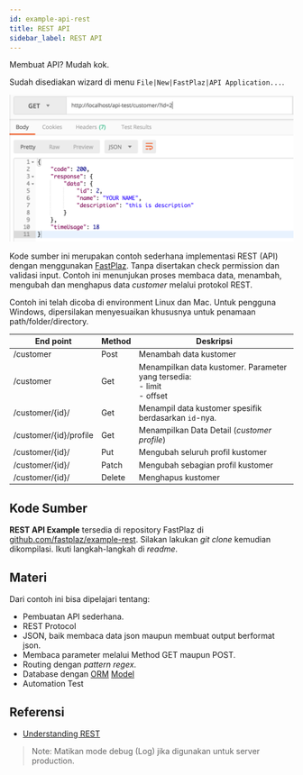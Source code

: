 ```yaml
---
id: example-api-rest
title: REST API
sidebar_label: REST API
---
```


Membuat API? Mudah kok. 

Sudah disediakan wizard di menu `File|New|FastPlaz|API Application...`.

![REST](/img/example/rest-0.png)

Kode sumber ini merupakan contoh sederhana implementasi REST (API) dengan menggunakan [FastPlaz](https://fastplaz.com). Tanpa disertakan check permission dan validasi input. Contoh ini menunjukan proses membaca data, menambah, mengubah dan menghapus data _customer_ melalui protokol REST.

Contoh ini telah dicoba di environment Linux dan Mac. Untuk pengguna Windows, dipersilakan menyesuaikan khususnya untuk penamaan path/folder/directory.

| End point | Method | Deskripsi |
|---|---|---|
| /customer | Post | Menambah data kustomer |
| /customer | Get | Menampilkan data kustomer. Parameter yang tersedia:<br>- limit<br>- offset |
| /customer/{id}/ | Get | Menampil data kustomer spesifik berdasarkan `id`-nya. |
| /customer/{id}/profile | Get | Menampilkan Data Detail (_customer profile_) |
| /customer/{id}/ | Put | Mengubah seluruh profil kustomer |
| /customer/{id}/ | Patch | Mengubah sebagian profil kustomer |
| /customer/{id}/ | Delete | Menghapus kustomer |

## Kode Sumber

**REST API Example** tersedia di repository FastPlaz di [github.com/fastplaz/example-rest](https://github.com/fastplaz/example-rest). Silakan lakukan _git clone_ kemudian dikompilasi. Ikuti langkah-langkah di _readme_.

## Materi

Dari contoh ini bisa dipelajari tentang:

- Pembuatan API sederhana.
- REST Protocol
- JSON, baik membaca data json maupun membuat output berformat json.
- Membaca parameter melalui Method GET maupun POST.
- Routing dengan _pattern regex_.
- Database dengan [ORM](/docs/orm/) [Model](/docs/usage-model)
- Automation Test

## Referensi

- [Understanding REST](https://github.com/fastplaz/fastplaz/blob/development/REST.md)

> Note: Matikan mode debug (Log) jika digunakan untuk server production.

